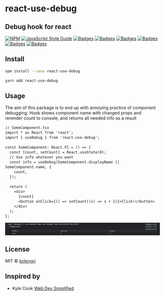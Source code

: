 # react-use-debug

## Debug hook for react

[![NPM](https://img.shields.io/npm/v/react-use-debug.svg)](https://www.npmjs.com/package/react-use-debug)
[![JavaScript Style Guide](https://img.shields.io/badge/code_style-standard-brightgreen.svg)](https://standardjs.com)
[![Badges](https://badgen.net/npm/license/react-use-debug)](https://www.npmjs.com/package/react-use-debug)
[![Badges](https://badgen.net/npm/dependents/react-use-debug)](https://www.npmjs.com/package/react-use-debug)
[![Badges](https://badgen.net/npm/types/react-use-debug)](https://www.npmjs.com/package/react-use-debug)
[![Badges](https://badgen.net/github/issues/kolengri/react-use-debug)](https://www.npmjs.com/package/react-use-debug)
[![Badges](https://badgen.net/bundlephobia/min/react-use-debug)](https://bundlephobia.com/result?p=react-use-debug)
[![Badges](https://badgen.net/bundlephobia/minzip/react-use-debug)](https://bundlephobia.com/result?p=react-use-debug)

## Install

```bash
npm install --save react-use-debug
```

```bash
yarn add react-use-debug
```

## Usage

The aim of this package is to end up with annoying practice of component debugging. Hook shows component name with changed props and rerender count to console, and returns all needed info as a result

```tsx
// SomeComponent.tsx
import * as React from 'react';
import { useDebug } from 'react-use-debug';

const SomeComponent: React.FC = () => {
  const [count, setCount] = React.useState(0);
  // Use info whatever you want
  const info = useDebug(SomeComponent.displayName || SomeComponent.name, {
    count,
  });

  return (
    <div>
      {count}
      <button onClick={() => setCount((s) => s + 1)}>Click!</button>
    </div>
  );
};
```

![Browser Console](https://github.com/kolengri/react-use-debug/blob/master/docs/images/console.png?raw=true)

## License

MIT © [kolengri](https://github.com/kolengri)

## Inspired by

- Kyle Cook [Web Dev Simplified](https://www.youtube.com/watch?v=wvJPGUuEUPk)

